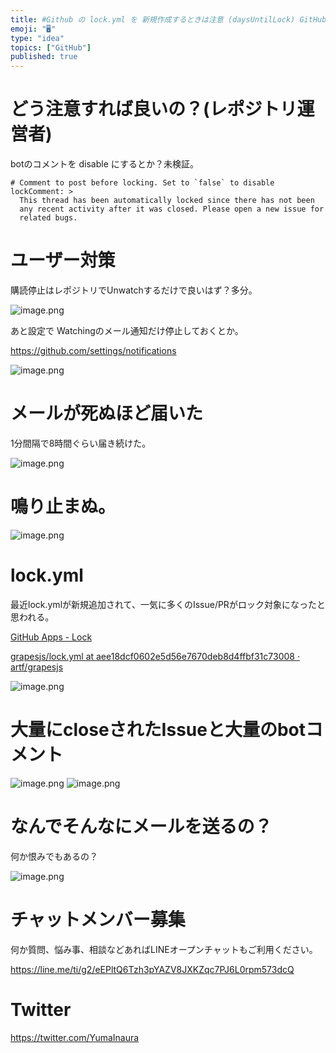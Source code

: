 ```yaml
---
title: #Github の lock.yml を 新規作成するときは注意 (daysUntilLock) GitHub App lock bot か
emoji: "🖥"
type: "idea"
topics: ["GitHub"]
published: true
---
```



# どう注意すれば良いの？(レポジトリ運営者)

botのコメントを disable にするとか？未検証。

```
# Comment to post before locking. Set to `false` to disable
lockComment: >
  This thread has been automatically locked since there has not been
  any recent activity after it was closed. Please open a new issue for
  related bugs.
```

# ユーザー対策

購読停止はレポジトリでUnwatchするだけで良いはず？多分。

![image.png](https://qiita-image-store.s3.ap-northeast-1.amazonaws.com/0/89618/1182a3af-35f2-0687-a3a0-3c01df451524.png)

あと設定で Watchingのメール通知だけ停止しておくとか。

https://github.com/settings/notifications

![image.png](https://qiita-image-store.s3.ap-northeast-1.amazonaws.com/0/89618/b9e091ea-9d4a-43fe-3de9-c78a97defe25.png)


# メールが死ぬほど届いた

1分間隔で8時間ぐらい届き続けた。

![image.png](https://qiita-image-store.s3.ap-northeast-1.amazonaws.com/0/89618/876bc379-0d38-51f1-4e1f-ec5355bff36c.png)

# 鳴り止まぬ。

![image.png](https://qiita-image-store.s3.ap-northeast-1.amazonaws.com/0/89618/11fdae58-afd3-2023-030f-51e5776bec42.png)

# lock.yml

最近lock.ymlが新規追加されて、一気に多くのIssue/PRがロック対象になったと思われる。

[GitHub Apps - Lock](https://github.com/apps/lock)

[grapesjs/lock.yml at aee18dcf0602e5d56e7670deb8d4ffbf31c73008 · artf/grapesjs](https://github.com/artf/grapesjs/blob/aee18dcf0602e5d56e7670deb8d4ffbf31c73008/.github/lock.yml#L3-L4)

![image.png](https://qiita-image-store.s3.ap-northeast-1.amazonaws.com/0/89618/42a1e7b9-72bf-6ddd-f97f-1505f41a5758.png)

# 大量にcloseされたIssueと大量のbotコメント

![image.png](https://qiita-image-store.s3.ap-northeast-1.amazonaws.com/0/89618/57c301fb-d6f1-2bc4-e246-93ff02de4254.png)
![image.png](https://qiita-image-store.s3.ap-northeast-1.amazonaws.com/0/89618/403196c0-3f4f-6f4a-ff37-8bad1630b245.png)



# なんでそんなにメールを送るの？

何か恨みでもあるの？

![image.png](https://qiita-image-store.s3.ap-northeast-1.amazonaws.com/0/89618/e5b684cb-a4f0-54b1-a37e-0830229841fc.png)








<!-- Update From Qiita API -->

# チャットメンバー募集


何か質問、悩み事、相談などあればLINEオープンチャットもご利用ください。

https://line.me/ti/g2/eEPltQ6Tzh3pYAZV8JXKZqc7PJ6L0rpm573dcQ





# Twitter


https://twitter.com/YumaInaura


<!-- Update From Qiita API -->


